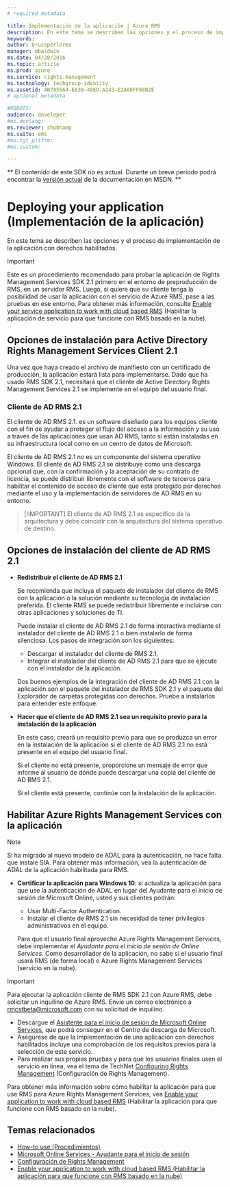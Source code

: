 ```yaml
---
# required metadata

title: Implementación de la aplicación | Azure RMS
description: En este tema se describen las opciones y el proceso de implementación de la aplicación con derechos habilitados
keywords:
author: bruceperlerms
manager: mbaldwin
ms.date: 04/28/2016
ms.topic: article
ms.prod: azure
ms.service: rights-management
ms.technology: techgroup-identity
ms.assetid: 4B785564-6839-49ED-A243-E2A6DFF88B2E
# optional metadata

#ROBOTS:
audience: developer
#ms.devlang:
ms.reviewer: shubhamp
ms.suite: ems
#ms.tgt_pltfrm:
#ms.custom:

---
```

** El contenido de este SDK no es actual. Durante un breve periodo podrá encontrar la [versión actual](https://msdn.microsoft.com/library/windows/desktop/hh535290(v=vs.85).aspx) de la documentación en MSDN. **
# Deploying your application (Implementación de la aplicación)


En este tema se describen las opciones y el proceso de implementación de la aplicación con derechos habilitados.

> [!IMPORTANT]
> Este es un procedimiento recomendado para probar la aplicación de Rights Management Services SDK 2.1 primero en el entorno de preproducción de RMS, en un servidor RMS. Luego, si quiere que su cliente tenga la posibilidad de usar la aplicación con el servicio de Azure RMS, pase a las pruebas en ese entorno. Para obtener más información, consulte [Enable your service application to work with cloud based RMS](how-to-use-file-api-with-aadrm-cloud.md) (Habilitar la aplicación de servicio para que funcione con RMS basado en la nube).

 

## Opciones de instalación para Active Directory Rights Management Services Client 2.1

Una vez que haya creado el archivo de manifiesto con un certificado de producción, la aplicación estará lista para implementarse. Dado que ha usado RMS SDK 2.1, necesitará que el cliente de Active Directory Rights Management Services 2.1 se implemente en el equipo del usuario final.

### Cliente de AD RMS 2.1

El cliente de AD RMS 2.1. es un software diseñado para los equipos cliente con el fin de ayudar a proteger el flujo del acceso a la información y su uso a través de las aplicaciones que usan AD RMS, tanto si están instaladas en su infraestructura local como en un centro de datos de Microsoft.

El cliente de AD RMS 2.1 no es un componente del sistema operativo Windows. El cliente de AD RMS 2.1 se distribuye como una descarga opcional que, con la confirmación y la aceptación de su contrato de licencia, se puede distribuir libremente con el software de terceros para habilitar el contenido de acceso de cliente que está protegido por derechos mediante el uso y la implementación de servidores de AD RMS en su entorno.

> [!IMPORTANT] El cliente de AD RMS 2.1 es específico de la arquitectura y debe coincidir con la arquitectura del sistema operativo de destino.


## Opciones de instalación del cliente de AD RMS 2.1

-   **Redistribuir el cliente de AD RMS 2.1**

    Se recomienda que incluya el paquete de instalador del cliente de RMS con la aplicación o la solución mediante su tecnología de instalación preferida. El cliente RMS se puede redistribuir libremente e incluirse con otras aplicaciones y soluciones de TI.

    Puede instalar el cliente de AD RMS 2.1 de forma interactiva mediante el instalador del cliente de AD RMS 2.1 o bien instalarlo de forma silenciosa. Los pasos de integración son los siguientes:

    -   Descargar el instalador del cliente de RMS 2.1.
    -   Integrar el instalador del cliente de AD RMS 2.1 para que se ejecute con el instalador de la aplicación.

    Dos buenos ejemplos de la integración del cliente de AD RMS 2.1 con la aplicación son el paquete del instalador de RMS SDK 2.1 y el paquete del Explorador de carpetas protegidas con derechos. Pruebe a instalarlos para entender este enfoque.

-   **Hacer que el cliente de AD RMS 2.1 sea un requisito previo para la instalación de la aplicación**

    En este caso, creará un requisito previo para que se produzca un error en la instalación de la aplicación si el cliente de AD RMS 2.1 no está presente en el equipo del usuario final.

    Si el cliente no está presente, proporcione un mensaje de error que informe al usuario de dónde puede descargar una copia del cliente de AD RMS 2.1.

    Si el cliente está presente, continúe con la instalación de la aplicación.

## Habilitar Azure Rights Management Services con la aplicación

> [!NOTE]
> Si ha migrado al nuevo modelo de ADAL para la autenticación, no hace falta que instale SIA. Para obtener más información, vea la autenticación de ADAL de la aplicación habilitada para RMS.

- **Certificar la aplicación para Windows 10**: si actualiza la aplicación para que use la autenticación de ADAL en lugar del Ayudante para el inicio de sesión de Microsoft Online, usted y sus clientes podrán:
  - Usar Multi-Factor Authentication.
  - Instalar el cliente de RMS 2.1 sin necesidad de tener privilegios administrativos en el equipo.
 
  Para que el usuario final aproveche Azure Rights Management Services, debe implementar el *Ayudante para el inicio de sesión de Online Services*. Como desarrollador de la aplicación, no sabe si el usuario final usará RMS (de forma local) o Azure Rights Management Services (servicio en la nube).

> [!IMPORTANT]
> Para ejecutar la aplicación cliente de RMS SDK 2.1 con Azure RMS, debe solicitar un inquilino de Azure RMS. Envíe un correo electrónico a <rmcstbeta@microsoft.com> con su solicitud de inquilino.

-   Descargue el [Asistente para el inicio de sesión de Microsoft Online Services](http://www.microsoft.com/en-us/download/details.aspx?id=28177), que podrá conseguir en el Centro de descarga de Microsoft.
-   Asegúrese de que la implementación de una aplicación con derechos habilitados incluye una comprobación de los requisitos previos para la selección de este servicio.
-   Para realizar sus propias pruebas y para que los usuarios finales usen el servicio en línea, vea el tema de TechNet [Configuring Rights Management](https://TechNet.Microsoft.Com/en-us/library/jj585002.aspx) (Configuración de Rights Management).

Para obtener más información sobre cómo habilitar la aplicación para que use RMS para Azure Rights Management Services, vea [Enable your application to work with cloud based RMS](how-to-use-file-api-with-aadrm-cloud.md) (Habilitar la aplicación para que funcione con RMS basado en la nube).

## Temas relacionados

* [How-to use (Procedimientos)](how-to-use-msipc.md)
* [Microsoft Online Services - Ayudante para el inicio de sesión](http://www.microsoft.com/en-us/download/details.aspx?id=28177)
* [Configuración de Rights Management](https://TechNet.Microsoft.Com/en-us/library/jj585002.aspx)
* [Enable your application to work with cloud based RMS (Habilitar la aplicación para que funcione con RMS basado en la nube)](how-to-use-file-api-with-aadrm-cloud.md)
 

 





<!--HONumber=Jun16_HO1-->



